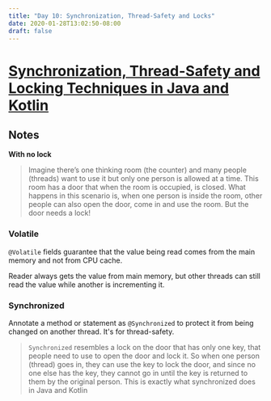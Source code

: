 ```yaml
---
title: "Day 10: Synchronization, Thread-Safety and Locks"
date: 2020-01-28T13:02:50-08:00
draft: false
---
```

# [Synchronization, Thread-Safety and Locking Techniques in Java and Kotlin](https://proandroiddev.com/synchronization-and-thread-safety-techniques-in-java-and-kotlin-f63506370e6d)

## Notes

**With no lock**
> Imagine there’s one thinking room (the counter) and many people (threads) want to use it but only one person is allowed at a time. This room has a door that when the room is occupied, is closed. What happens in this scenario is, when one person is inside the room, other people can also open the door, come in and use the room. But the door needs a lock!

### Volatile
`@Volatile` fields guarantee that the value being read comes from the main memory and not from CPU cache. 

Reader always gets the value from main memory, but other threads can still read the value while another is incrementing it.

### Synchronized
Annotate a method or statement as `@Synchronized` to protect it from being changed on another thread. It's for thread-safety.

> `Synchronized` resembles a lock on the door that has only one key, that people need to use to open the door and lock it. So when one person (thread) goes in, they can use the key to lock the door, and since no one else has the key, they cannot go in until the key is returned to them by the original person. This is exactly what synchronized does in Java and Kotlin